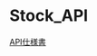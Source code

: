 # Stock_API

[API仕様書]([http://localhost:63342/stock/Task/stock/docs/index.html?_ijt=pc64ddf11ob2paeahffbciksfu&_ij_reload=RELOAD_ON_SAVE#/](http://localhost:63342/stock/Task/stock/docs/index.html?_ijt=lunajt19ctcl8331bcbo9cgkst&_ij_reload=RELOAD_ON_SAVE)http://localhost:63342/stock/Task/stock/docs/index.html?_ijt=lunajt19ctcl8331bcbo9cgkst&_ij_reload=RELOAD_ON_SAVE)

